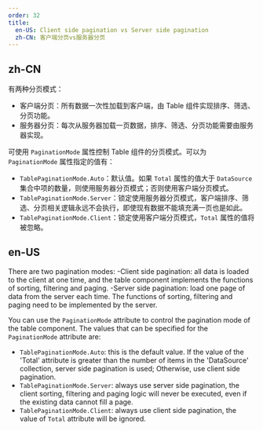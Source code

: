 ```yaml
---
order: 32
title:
  en-US: Client side pagination vs Server side pagination
  zh-CN: 客户端分页vs服务器分页
---
```


## zh-CN

有两种分页模式：
- 客户端分页：所有数据一次性加载到客户端，由 Table 组件实现排序、筛选、分页功能。
- 服务器分页：每次从服务器加载一页数据，排序、筛选、分页功能需要由服务器实现。

可使用 `PaginationMode` 属性控制 Table 组件的分页模式。可以为 `PaginationMode` 属性指定的值有：
- `TablePaginationMode.Auto`：默认值。如果 `Total` 属性的值大于 `DataSource` 集合中项的数量，则使用服务器分页模式；否则使用客户端分页模式。
- `TablePaginationMode.Server`：锁定使用服务器分页模式，客户端排序、筛选、分页相关逻辑永远不会执行，即使现有数据不能填充满一页也是如此。
- `TablePaginationMode.Client`：锁定使用客户端分页模式，`Total` 属性的值将被忽略。

## en-US

There are two pagination modes:
-Client side pagination: all data is loaded to the client at one time, and the table component implements the functions of sorting, filtering and paging.
-Server side pagination: load one page of data from the server each time. The functions of sorting, filtering and paging need to be implemented by the server.

You can use the `PaginationMode` attribute to control the pagination mode of the table component. The values that can be specified for the `PaginationMode` attribute are:
- `TablePaginationMode.Auto`: this is the default value. If the value of the 'Total' attribute is greater than the number of items in the 'DataSource' collection, server side pagination is used; Otherwise, use client side pagination.
- `TablePaginationMode.Server`: always use server side pagination, the client sorting, filtering and paging logic will never be executed, even if the existing data cannot fill a page.
- `TablePaginationMode.Client`: always use client side pagination, the value of `Total` attribute will be ignored.
